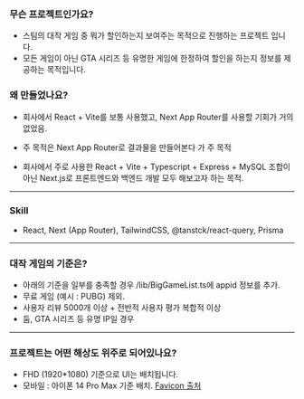 ### 무슨 프로젝트인가요?

- 스팀의 대작 게임 중 뭐가 할인하는지 보여주는 목적으로 진행하는 프로젝트 입니다.
- 모든 게임이 아닌 GTA 시리즈 등 유명한 게임에 한정하여 할인을 하는지 정보를 제공하는 목적입니다.

### 왜 만들었나요?

- 회사에서 React + Vite를 보통 사용했고, Next App Router를 사용할 기회가 거의 없었음.

- 주 목적은 Next App Router로 결과물을 만들어본다 가 주 목적 

- 회사에서 주로 사용한 React + Vite + Typescript + Express + MySQL 조합이 아닌 Next.js로 프론트엔드와 백엔드 개발 모두 해보고자 하는 목적.

---

### Skill

- React, Next (App Router), TailwindCSS, @tanstck/react-query, Prisma

---

### 대작 게임의 기준은?
- 아래의 기준을 일부를 충족할 경우 /lib/BigGameList.ts에 appid 정보를 추가.
- 무료 게임 (예시 : PUBG) 제외.
- 사용자 리뷰 5000개 이상 + 전반적 사용자 평가 복합적 이상 
- 둠, GTA 시리즈 등 유명 IP일 경우

---

### 프로젝트는 어떤 해상도 위주로 되어있나요?

- FHD (1920\*1080) 기준으로 UI는 배치됩니다.
- 모바일 : 아이폰 14 Pro Max 기준 배치.
[Favicon 출처](https://www.flaticon.com/free-icon-font/shopping-bag_3916639?related_id=3916639)
